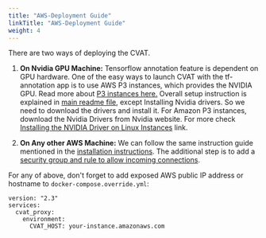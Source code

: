 ```yaml
---
title: "AWS-Deployment Guide"
linkTitle: "AWS-Deployment Guide"
weight: 4
---
```


There are two ways of deploying the CVAT.
1. **On Nvidia GPU Machine:** Tensorflow annotation feature is dependent on GPU hardware. One of the easy ways to launch CVAT with the tf-annotation app is to use AWS P3 instances, which provides the NVIDIA GPU. Read more about [P3 instances here.](https://aws.amazon.com/about-aws/whats-new/2017/10/introducing-amazon-ec2-p3-instances/)
Overall setup instruction is explained in [main readme file](https://github.com/opencv/cvat/), except Installing Nvidia drivers.  So we need to download the drivers and install it. For Amazon P3 instances, download the Nvidia Drivers from Nvidia website. For more check [Installing the NVIDIA Driver on Linux Instances](https://docs.aws.amazon.com/AWSEC2/latest/UserGuide/install-nvidia-driver.html) link.

2. **On Any other AWS Machine:** We can follow the same instruction guide mentioned in the
[installation instructions](https://github.com/opencv/cvat/blob/master/cvat/apps/documentation/installation.md).
The additional step is to add a [security group and rule  to allow  incoming connections](https://docs.aws.amazon.com/AWSEC2/latest/UserGuide/using-network-security.html).

For any of above, don't forget to add exposed AWS public IP address or hostname to `docker-compose.override.yml`:

```
version: "2.3"
services:
  cvat_proxy:
    environment:
      CVAT_HOST: your-instance.amazonaws.com
```
